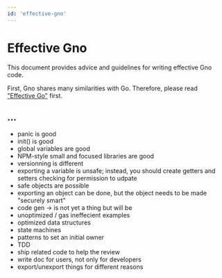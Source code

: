 ```yaml
---
id: 'effective-gno'
---
```


# Effective Gno

This document provides advice and guidelines for writing effective Gno code.

First, Gno shares many similarities with Go. Therefore, please read ["Effective Go"](https://go.dev/doc/effective_go) first.

## ...

- panic is good
- init() is good
- global variables are good
- NPM-style small and focused libraries are good
- versionning is different
- exporting a variable is unsafe; instead, you should create getters and setters checking for permission to udpate
- safe objects are possible
- exporting an object can be done, but the object needs to be made "securely smart"
- code gen -> is not yet a thing but will be
- unoptimized / gas ineffecient examples
- optimized data structures
- state machines
- patterns to set an initial owner
- TDD
- ship related code to help the review
- write doc for users, not only for developers
- export/unexport things for different reasons
